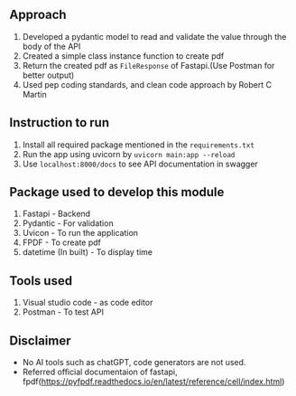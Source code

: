 ## Approach
1. Developed a pydantic model to read and validate the value through the body of the API
2. Created a simple class instance function to create pdf
3. Return the created pdf as `FileResponse` of Fastapi.(Use Postman for better output)
4. Used pep coding standards, and clean code approach by Robert C Martin

## Instruction to run
1. Install all required package mentioned in the `requirements.txt`
2. Run the app using uvicorn by `uvicorn main:app --reload`
3. Use `localhost:8000/docs` to see API documentation in swagger 

## Package used to develop this module
1. Fastapi -  Backend
2. Pydantic - For validation
3. Uvicon - To run the application
4. FPDF - To create pdf
5. datetime (In built) - To display time

## Tools used
1. Visual studio code - as code editor
2. Postman - To test API

## Disclaimer
- No AI tools such as chatGPT, code generators are not used.
- Referred official documentaion of fastapi, fpdf(https://pyfpdf.readthedocs.io/en/latest/reference/cell/index.html)